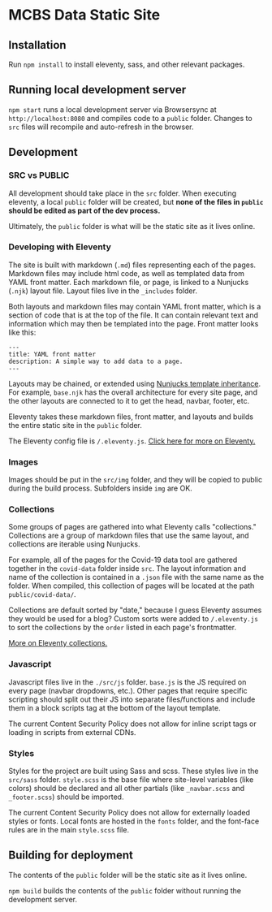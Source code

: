 # MCBS Data Static Site

## Installation

Run `npm install` to install eleventy, sass, and other relevant packages.

## Running local development server

`npm start` runs a local development server via Browsersync at `http://localhost:8080` and compiles code to a `public` folder. Changes to `src` files will recompile and auto-refresh in the browser.

## Development

### SRC vs PUBLIC

All development should take place in the `src` folder. When executing eleventy, a local `public` folder will be created, but **none of the files in `public` should be edited as part of the dev process.**

Ultimately, the `public` folder is what will be the static site as it lives online.

### Developing with Eleventy

The site is built with markdown (`.md`) files representing each of the pages. Markdown files may include html code, as well as templated data from YAML front matter. Each markdown file, or page, is linked to a Nunjucks (`.njk`) layout file. Layout files live in the `_includes` folder.

Both layouts and markdown files may contain YAML front matter, which is a section of code that is at the top of the file. It can contain relevant text and information which may then be templated into the page. Front matter looks like this:

```
---
title: YAML front matter
description: A simple way to add data to a page.
---
```

Layouts may be chained, or extended using [Nunjucks template inheritance](https://mozilla.github.io/nunjucks/templating.html#template-inheritance). For example, `base.njk` has the overall architecture for every site page, and the other layouts are connected to it to get the head, navbar, footer, etc.

Eleventy takes these markdown files, front matter, and layouts and builds the entire static site in the `public` folder.

The Eleventy config file is `/.eleventy.js`. [Click here for more on Eleventy.](https://www.11ty.dev/docs/)

### Images

Images should be put in the `src/img` folder, and they will be copied to public during the build process. Subfolders inside `img` are OK.

### Collections

Some groups of pages are gathered into what Eleventy calls "collections." Collections are a group of markdown files that use the same layout, and collections are iterable using Nunjucks.

For example, all of the pages for the Covid-19 data tool are gathered together in the `covid-data` folder inside `src`. The layout information and name of the collection is contained in a `.json` file with the same name as the folder. When compiled, this collection of pages will be located at the path `public/covid-data/`.

Collections are default sorted by "date," because I guess Eleventy assumes they would be used for a blog? Custom sorts were added to `/.eleventy.js` to sort the collections by the `order` listed in each page's frontmatter.

[More on Eleventy collections.](https://www.11ty.dev/docs/collections/)

### Javascript

Javascript files live in the `./src/js` folder. `base.js` is the JS required on every page (navbar dropdowns, etc.). Other pages that require specific scripting should split out their JS into separate files/functions and include them in a block scripts tag at the bottom of the layout template.

The current Content Security Policy does not allow for inline script tags or loading in scripts from external CDNs.

### Styles

Styles for the project are built using Sass and scss. These styles live in the `src/sass` folder. `style.scss` is the base file where site-level variables (like colors) should be declared and all other partials (like `_navbar.scss` and `_footer.scss`) should be imported.

The current Content Security Policy does not allow for externally loaded styles or fonts. Local fonts are hosted in the `fonts` folder, and the font-face rules are in the main `style.scss` file.

## Building for deployment

The contents of the `public` folder will be the static site as it lives online.

`npm build` builds the contents of the `public` folder without running the development server.
